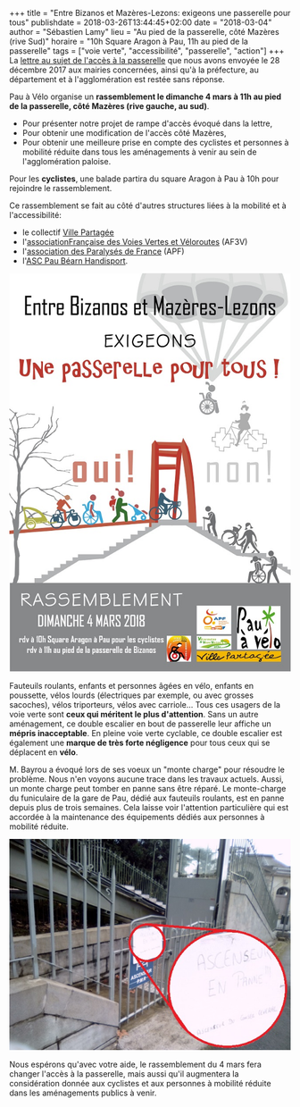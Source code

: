 +++
title = "Entre Bizanos et Mazères-Lezons: exigeons une passerelle pour tous"
publishdate = 2018-03-26T13:44:45+02:00
date = "2018-03-04"
author = "Sébastien Lamy"
lieu = "Au pied de la passerelle, côté Mazères (rive Sud)"
horaire = "10h Square Aragon à Pau, 11h au pied de la passerelle"
tags = ["voie verte", "accessibilité", "passerelle", "action"]
+++
La [lettre au sujet de l'accès à la
passerelle](/courriers/2017-12-28_lettre_passerelle.pdf) que
nous avons envoyée le 28 décembre 2017 aux mairies concernées, ainsi qu'à la
préfecture, au département et à l'agglomération est restée sans réponse.

Pau à Vélo organise un **rassemblement le dimanche 4 mars à 11h au pied de la
passerelle, côté Mazères (rive gauche, au sud)**.

*   Pour présenter notre projet de rampe d'accès évoqué dans la lettre,
*   Pour obtenir une modification de l'accès côté Mazères,
*   Pour obtenir une meilleure prise en compte des cyclistes et personnes à
    mobilité réduite dans tous les aménagements à venir au sein de l'agglomération paloise.

Pour les **cyclistes**, une balade partira du square Aragon à Pau à 10h pour
rejoindre le rassemblement.

Ce rassemblement se fait au côté d'autres structures liées à la mobilité et à
l'accessibilité:

*   le collectif [Ville Partagée](http://www.villepartage.com/)
*   l'[associationFrançaise des Voies Vertes et Véloroutes](http://www.af3v.org/) (AF3V)
*   l'[association des Paralysés de France](https://www.apf.asso.fr/) (APF)
*   l'[ASC Pau Béarn Handisport](http://www.handisport-64.fr/).

 ![](affiche.jpg)

Fauteuils roulants, enfants et personnes âgées en vélo, enfants en poussette,
vélos lourds (électriques par exemple, ou avec grosses sacoches), vélos
triporteurs, vélos avec carriole... Tous ces usagers de la voie verte sont
**ceux qui méritent le plus d'attention**. Sans un autre aménagement, ce double
escalier en bout de passerelle leur affiche un **mépris inacceptable**. En
pleine voie verte cyclable, ce double escalier est également une **marque de très
forte négligence** pour tous ceux qui se déplacent en **vélo**.

M. Bayrou a évoqué lors de ses voeux un "monte charge" pour résoudre le
problème. Nous n'en voyons aucune trace dans les travaux actuels. Aussi, un
monte charge peut tomber en panne sans être réparé. Le monte-charge du
funiculaire de la gare de Pau, dédié aux fauteuils roulants, est en panne depuis
plus de trois semaines. Cela laisse voir l'attention particulière qui est
accordée à la maintenance des équipements dédiés aux personnes à mobilité
réduite.

 ![Funiculaire en panne](panne_mont_charge_funiculaire_loupe.jpg)

Nous espérons qu'avec votre aide, le rassemblement du 4 mars fera changer
l'accès à la passerelle, mais aussi qu'il augmentera la considération donnée aux
cyclistes et aux personnes à mobilité réduite dans les aménagements publics à
venir.
